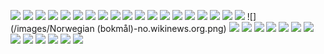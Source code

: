 ![](/images/Albanian-sq.wikinews.org.png)
![](/images/Arabic-ar.wikinews.org.png)
![](/images/Bosnian-bs.wikinews.org.png)
![](/images/Bulgarian-bg.wikinews.org.png)
![](/images/Catalan-ca.wikinews.org.png)
![](/images/Chinese-zh.wikinews.org.png)
![](/images/Czech-cs.wikinews.org.png)
![](/images/Dutch-nl.wikinews.org.png)
![](/images/English-en.wikinews.org.png)
![](/images/Esperanto-eo.wikinews.org.png)
![](/images/Finnish-fi.wikinews.org.png)
![](/images/French-fr.wikinews.org.png)
![](/images/German-de.wikinews.org.png)
![](/images/Greek-el.wikinews.org.png)
![](/images/Hebrew-he.wikinews.org.png)
![](/images/Hungarian-hu.wikinews.org.png)
![](/images/Italian-it.wikinews.org.png)
![](/images/Japanese-ja.wikinews.org.png)
![](/images/Korean-ko.wikinews.org.png)
![](/images/Norwegian (bokmål)-no.wikinews.org.png)
![](/images/Persian-fa.wikinews.org.png)
![](/images/Polish-pl.wikinews.org.png)
![](/images/Portuguese-pt.wikinews.org.png)
![](/images/Romanian-ro.wikinews.org.png)
![](/images/Russian-ru.wikinews.org.png)
![](/images/Serbian-sr.wikinews.org.png)
![](/images/Sindhi-sd.wikinews.org.png)
![](/images/Spanish-es.wikinews.org.png)
![](/images/Swedish-sv.wikinews.org.png)
![](/images/Tamil-ta.wikinews.org.png)
![](/images/Thai-th.wikinews.org.png)
![](/images/Turkish-tr.wikinews.org.png)
![](/images/Ukrainian-uk.wikinews.org.png)
